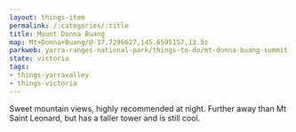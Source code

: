 ```yaml
---
layout: things-item
permalink: /:categories/:title
title: Mount Donna Buang
map: Mt+Donna+Buang/@-37.7296627,145.6595157,13.5z
parkweb: yarra-ranges-national-park/things-to-do/mt-donna-buang-summit
state: victoria
tags:
- things-yarravalley
- things-victoria
---
```

Sweet mountain views, highly recommended at night.
Further away than Mt Saint Leonard, but has a taller tower and is still cool.